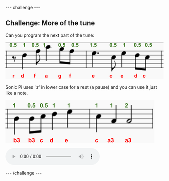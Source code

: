 --- challenge ---
## Challenge: More of the tune

Can you program the next part of the tune:

![screenshot](images/tetris-notes4.png)

Sonic Pi uses ':r' in lower case for a rest (a pause) and you can use it just like a note.

![screenshot](images/tetris-notes5.png)

<div id="audio-preview" class="pdf-hidden">
<audio controls preload>
  <source src="resources/tetris-c2.mp3" type="audio/mpeg">
Your browser does not support the <code>audio</code> element.
</audio>
</div>


--- /challenge ---